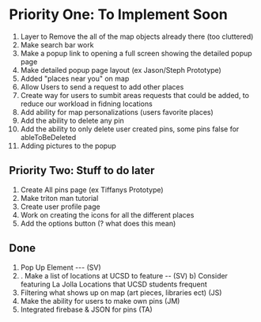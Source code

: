 
<h1> Priority One: To Implement Soon </h1>

1. Layer to Remove the all of the map objects already there (too cluttered)
1. Make search bar work
1. Make a popup link to opening a full screen  showing the detailed popup page
1. Make detailed popup page layout (ex Jason/Steph Prototype)
1. Added "places near you" on map 
1. Allow Users to send a request to add other places
1. Create way for users to sumbit areas requests that could be added, to reduce our workload in fidning locations
1. Add ability for map personalizations (users favorite places)
1. Add the ability to delete any pin
1. Add the ability to only delete user created pins, some pins false for ableToBeDeleted
1. Adding pictures to the popup

<h2> Priority Two: Stuff to do later </h2>

1. Create All pins page (ex Tiffanys Prototype)
1. Make triton man tutorial 
1. Create user profile page
1. Work on creating the icons for all the different places
1.  Add the options button (? what does this mean)

<h2> Done </h2>

1. Pop Up Element --- (SV)
1. . Make a list of locations at UCSD to feature -- (SV)
	b) Consider featuring La Jolla Locations that UCSD students frequent
1. Filtering what shows up on map (art pieces, libraries ect) (JS)
1. Make the ability for users to make own pins (JM)
1. Integrated firebase & JSON for pins (TA)